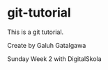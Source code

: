 # git-tutorial
This is a git tutorial.


Create by Galuh Gatalgawa

Sunday Week 2 with DigitalSkola
